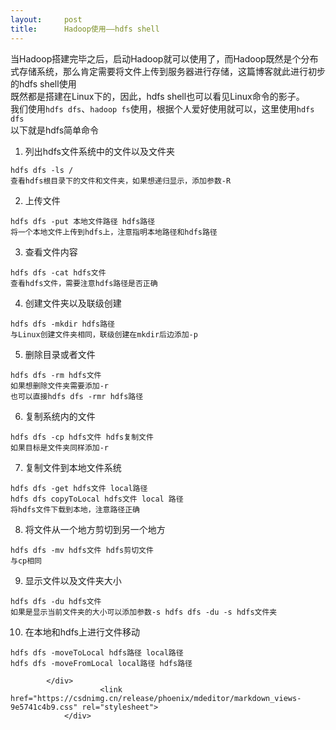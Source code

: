 ```yaml
---
layout:     post
title:      Hadoop使用——hdfs shell
---
```

<div id="article_content" class="article_content clearfix csdn-tracking-statistics" data-pid="blog" data-mod="popu_307" data-dsm="post">
								            <div id="content_views" class="markdown_views prism-atom-one-dark">
							<!-- flowchart 箭头图标 勿删 -->
							<svg xmlns="http://www.w3.org/2000/svg" style="display: none;"><path stroke-linecap="round" d="M5,0 0,2.5 5,5z" id="raphael-marker-block" style="-webkit-tap-highlight-color: rgba(0, 0, 0, 0);"></path></svg>
							<p>当Hadoop搭建完毕之后，启动Hadoop就可以使用了，而Hadoop既然是个分布式存储系统，那么肯定需要将文件上传到服务器进行存储，这篇博客就此进行初步的hdfs shell使用<br>
既然都是搭建在Linux下的，因此，hdfs shell也可以看见Linux命令的影子。<br>
我们使用<code>hdfs dfs</code>、<code>hadoop fs</code>使用，根据个人爱好使用就可以，这里使用<code>hdfs dfs</code><br>
以下就是hdfs简单命令</p>
<ol>
<li>列出hdfs文件系统中的文件以及文件夹</li>
</ol>
<pre><code>hdfs dfs -ls /
查看hdfs根目录下的文件和文件夹，如果想递归显示，添加参数-R
</code></pre>
<ol start="2">
<li>上传文件</li>
</ol>
<pre><code>hdfs dfs -put 本地文件路径 hdfs路径
将一个本地文件上传到hdfs上，注意指明本地路径和hdfs路径
</code></pre>
<ol start="3">
<li>查看文件内容</li>
</ol>
<pre><code>hdfs dfs -cat hdfs文件
查看hdfs文件，需要注意hdfs路径是否正确
</code></pre>
<ol start="4">
<li>创建文件夹以及联级创建</li>
</ol>
<pre><code>hdfs dfs -mkdir hdfs路径
与Linux创建文件夹相同，联级创建在mkdir后边添加-p
</code></pre>
<ol start="5">
<li>删除目录或者文件</li>
</ol>
<pre><code>hdfs dfs -rm hdfs文件
如果想删除文件夹需要添加-r 
也可以直接hdfs dfs -rmr hdfs路径
</code></pre>
<ol start="6">
<li>复制系统内的文件</li>
</ol>
<pre><code>hdfs dfs -cp hdfs文件 hdfs复制文件
如果目标是文件夹同样添加-r
</code></pre>
<ol start="7">
<li>复制文件到本地文件系统</li>
</ol>
<pre><code>hdfs dfs -get hdfs文件 local路径
hdfs dfs copyToLocal hdfs文件 local 路径
将hdfs文件下载到本地，注意路径正确
</code></pre>
<ol start="8">
<li>将文件从一个地方剪切到另一个地方</li>
</ol>
<pre><code>hdfs dfs -mv hdfs文件 hdfs剪切文件
与cp相同
</code></pre>
<ol start="9">
<li>显示文件以及文件夹大小</li>
</ol>
<pre><code>hdfs dfs -du hdfs文件 
如果是显示当前文件夹的大小可以添加参数-s hdfs dfs -du -s hdfs文件夹
</code></pre>
<ol start="10">
<li>在本地和hdfs上进行文件移动</li>
</ol>
<pre><code>hdfs dfs -moveToLocal hdfs路径 local路径
hdfs dfs -moveFromLocal local路径 hdfs路径
</code></pre>

            </div>
						<link href="https://csdnimg.cn/release/phoenix/mdeditor/markdown_views-9e5741c4b9.css" rel="stylesheet">
                </div>